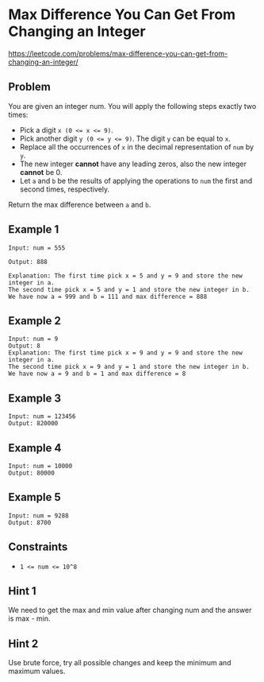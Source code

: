 # Max Difference You Can Get From Changing an Integer

https://leetcode.com/problems/max-difference-you-can-get-from-changing-an-integer/

## Problem

You are given an integer num. You will apply the following steps exactly two times:

- Pick a digit `x (0 <= x <= 9)`.
- Pick another digit `y (0 <= y <= 9)`. The digit `y` can be equal to `x`.
- Replace all the occurrences of `x` in the decimal representation of `num` by `y`.
- The new integer **cannot** have any leading zeros, also the new integer **cannot** be 0.
- Let `a` and `b` be the results of applying the operations to `num` the first and second times, respectively.

Return the max difference between `a` and `b`.

## Example 1

```
Input: num = 555

Output: 888

Explanation: The first time pick x = 5 and y = 9 and store the new integer in a.
The second time pick x = 5 and y = 1 and store the new integer in b.
We have now a = 999 and b = 111 and max difference = 888
```

## Example 2

```
Input: num = 9
Output: 8
Explanation: The first time pick x = 9 and y = 9 and store the new integer in a.
The second time pick x = 9 and y = 1 and store the new integer in b.
We have now a = 9 and b = 1 and max difference = 8
```

## Example 3

```
Input: num = 123456
Output: 820000
```

## Example 4

```
Input: num = 10000
Output: 80000
```

## Example 5

```
Input: num = 9288
Output: 8700
```

## Constraints

- `1 <= num <= 10^8`

## Hint 1

We need to get the max and min value after changing num and the answer is max - min.

## Hint 2

Use brute force, try all possible changes and keep the minimum and maximum values.
